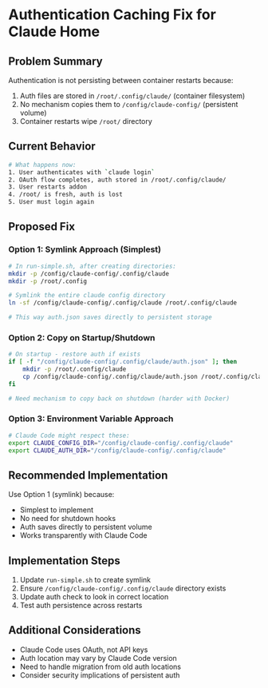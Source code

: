 # Authentication Caching Fix for Claude Home

## Problem Summary

Authentication is not persisting between container restarts because:
1. Auth files are stored in `/root/.config/claude/` (container filesystem)
2. No mechanism copies them to `/config/claude-config/` (persistent volume)
3. Container restarts wipe `/root/` directory

## Current Behavior

```bash
# What happens now:
1. User authenticates with `claude login`
2. OAuth flow completes, auth stored in /root/.config/claude/
3. User restarts addon
4. /root/ is fresh, auth is lost
5. User must login again
```

## Proposed Fix

### Option 1: Symlink Approach (Simplest)
```bash
# In run-simple.sh, after creating directories:
mkdir -p /config/claude-config/.config/claude
mkdir -p /root/.config

# Symlink the entire claude config directory
ln -sf /config/claude-config/.config/claude /root/.config/claude

# This way auth.json saves directly to persistent storage
```

### Option 2: Copy on Startup/Shutdown
```bash
# On startup - restore auth if exists
if [ -f "/config/claude-config/.config/claude/auth.json" ]; then
    mkdir -p /root/.config/claude
    cp /config/claude-config/.config/claude/auth.json /root/.config/claude/
fi

# Need mechanism to copy back on shutdown (harder with Docker)
```

### Option 3: Environment Variable Approach
```bash
# Claude Code might respect these:
export CLAUDE_CONFIG_DIR="/config/claude-config/.config/claude"
export CLAUDE_AUTH_DIR="/config/claude-config/.config/claude"
```

## Recommended Implementation

Use Option 1 (symlink) because:
- Simplest to implement
- No need for shutdown hooks
- Auth saves directly to persistent volume
- Works transparently with Claude Code

## Implementation Steps

1. Update `run-simple.sh` to create symlink
2. Ensure `/config/claude-config/.config/claude` directory exists
3. Update auth check to look in correct location
4. Test auth persistence across restarts

## Additional Considerations

- Claude Code uses OAuth, not API keys
- Auth location may vary by Claude Code version
- Need to handle migration from old auth locations
- Consider security implications of persistent auth